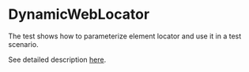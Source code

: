 # DynamicWebLocator

The test shows how to parameterize element locator and use it in a test scenario.

See detailed description [here](https://www.inflectra.com/Support/KnowledgeBase/KB506.aspx).

